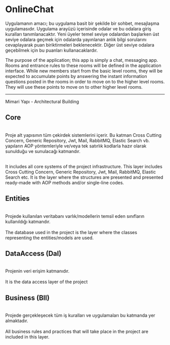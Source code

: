 # OnlineChat

Uygulamanın amacı; bu uygulama basit bir şekilde bir sohbet, mesajlaşma uygulamasıdır. Uygulama arayüzü içerisinde odalar ve bu odalara giriş kuralları tanımlanacaktır. Yeni üyeler temel seviye odalardan başlarken üst seviye odalara geçmek için odalarda yayınlanan anlık bilgi sorularını cevaplayarak puan biriktirmeleri beklenecektir. Diğer üst seviye odalara geçebilmek için bu puanları kullanacaklardır.  <br>

The purpose of the application; this app is simply a chat, messaging app. Rooms and entrance rules to these rooms will be defined in the application interface. While new members start from the basic level rooms, they will be expected to accumulate points by answering the instant information questions posted in the rooms in order to move on to the higher level rooms. They will use these points to move on to other higher level rooms. 



<hr>


Mimari Yapı - Architectural Building 

<h2>Core</h2> <br>
Proje alt yapısının tüm çekirdek sistemlerini içerir. Bu katman Cross Cutting Concern, Generic Repository, Jwt, Mail, RabbitMQ, Elastic Search vb. yapıların AOP yöntemleriyle ve/veya tek satırlık kodlarla hazır olarak sunulduğu ve sunulacağı katmandır.<br><br>

It includes all core systems of the project infrastructure.
This layer includes Cross Cutting Concern, Generic Repository, Jwt, Mail, RabbitMQ, Elastic Search etc. It is the layer where the structures are presented and presented ready-made with AOP methods and/or single-line codes. 

<h2>Entities</h2><br>
Projede kullanılan veritabanı varlık/modellerin temsil eden sınıfların kullanıldığı katmandır. <br><br>
The database used in the project is the layer where the classes representing the entities/models are used. 


<h2>DataAccess (Dal) </h2> <br>
Projenin veri erişim katmanıdır.<br><br>
It is the data access layer of the project

<h2>Business (Bll) </h2> <br>
Projede gerçekleşecek tüm iş kuralları ve uygulamaları bu katmanda yer almaktadır.<br><br>
All business rules and practices that will take place in the project are included in this layer. 
